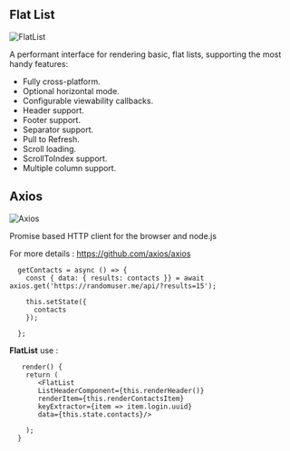 ## Flat List

![FlatList](https://s3-ap-southeast-1.amazonaws.com/arrowhitech.com/wp-content/uploads/2020/07/08083248/0234f46b-e4f3-4b5b-8ebf-f9a55322b54a.jpg)

A performant interface for rendering basic, flat lists, supporting the most handy features:

- Fully cross-platform.
- Optional horizontal mode.
- Configurable viewability callbacks.
- Header support.
- Footer support.
- Separator support.
- Pull to Refresh.
- Scroll loading.
- ScrollToIndex support.
- Multiple column support.


## Axios

![Axios](https://miro.medium.com/max/1200/1*pj6oDkFSQL7DhSP-9CFAMg.png)

Promise based HTTP client for the browser and node.js

For more details : https://github.com/axios/axios

```react
  getContacts = async () => {
    const { data: { results: contacts }} = await axios.get('https://randomuser.me/api/?results=15');

    this.setState({
      contacts
    });

  };

```

**FlatList** use :

```react
   render() {
    return (
       <FlatList
       ListHeaderComponent={this.renderHeader()}
       renderItem={this.renderContactsItem}
       keyExtractor={item => item.login.uuid}
       data={this.state.contacts}/>
     
    );
  }

```


